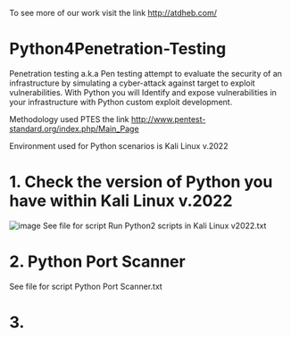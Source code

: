 To see more of our work visit the link http://atdheb.com/
# Python4Penetration-Testing
Penetration testing a.k.a Pen testing attempt to evaluate the security of an infrastructure by simulating a cyber-attack against target to exploit vulnerabilities.
With Python you will Identify and expose vulnerabilities in your infrastructure with Python custom exploit development.

Methodology used PTES the link http://www.pentest-standard.org/index.php/Main_Page

Environment used for Python scenarios is Kali Linux v.2022

# 1. Check the version of Python you have within Kali Linux v.2022
![image](https://user-images.githubusercontent.com/31279116/184072312-ff6bf846-52f3-4cde-8f4c-411828ca99e8.png)
See file for script Run Python2 scripts in Kali Linux v2022.txt

# 2. Python Port Scanner 
See file for script Python Port Scanner.txt

# 3. 

